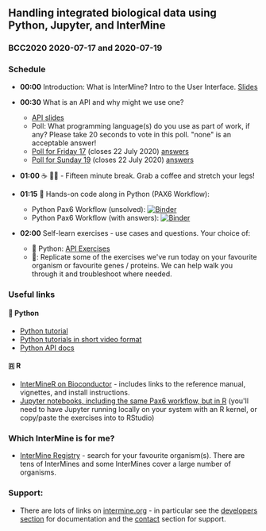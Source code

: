 ## Handling integrated biological data using Python, Jupyter, and InterMine
### BCC2020 2020-07-17 and 2020-07-19

### Schedule

- **00:00** Introduction: What is InterMine? Intro to the User Interface. [Slides](https://docs.google.com/presentation/d/1SkF21AoIVtYvg90HU-h0L370TcgnkJfDgAnW6YLQ_Pk/edit?usp=sharing)
- **00:30** What is an API and why might we use one?
  - [API slides](https://docs.google.com/presentation/d/1dQAuY3c1rXM77J6VDHXWBvlh5-ipoQlKIWVtOVR5Zvc/edit)
  - Poll: What programming language(s) do you use as part of work, if any? Please take 20 seconds to vote in this poll. "none" is an acceptable answer!
  - [Poll for Friday 17](http://www.polljunkie.com/poll/aqppcw/what-code-langauges-do-you-use-in-your-work-if-any) (closes 22 July 2020) [answers](http://www.polljunkie.com/poll/bdspqe/what-code-langauges-do-you-use-in-your-work-if-any/view)
  - [Poll for Sunday 19](http://www.polljunkie.com/poll/esxrmg/handling-integrated-biological-data-using-python-jupyter-and-intermine-sunday-1) (closes 22 July 2020) [answers](http://www.polljunkie.com/poll/dcjywk/handling-integrated-biological-data-using-python-jupyter-and-intermine-sunday-1/view)

- **01:00** ☕️ 🚶‍♀ - Fifteen minute break. Grab a coffee and stretch your legs!
- **01:15** 🐍 Hands-on code along in Python (PAX6 Workflow):
  - Python Pax6 Workflow (unsolved): [![Binder](https://mybinder.org/badge_logo.svg)](https://mybinder.org/v2/gh/intermine/intermine-ws-python-docs/master?filepath=unsolved-exercises%2FWorkshop_Pax6Workflow.ipynb)
  - Python Pax6 Workflow (with answers): [![Binder](https://mybinder.org/badge_logo.svg)](https://mybinder.org/v2/gh/intermine/intermine-ws-python-docs/master?filepath=Workshop_Pax6Workflow.ipynb)
- **02:00** Self-learn exercises - use cases and questions. Your choice of:
  - 🐍 Python: [API Exercises](../2019/2019-06-19-python-exercises)
  - 🐍: Replicate some of the exercises we've run today on your favourite organism or favourite genes / proteins. We can help walk you through it and troubleshoot where needed.

### Useful links
#### 🐍 Python

- [Python tutorial](https://github.com/intermine/intermine-ws-python-docs)
- [Python tutorials in short video format](https://www.youtube.com/playlist?list=PLCom3brEDM9q3aZVh9Bg5IQeXw5wzR7Ep)
- [Python API docs](http://intermine.org/intermine-ws-python/intermine.html)

#### 🇷 R

- [InterMineR on Bioconductor](https://bioconductor.org/packages/release/bioc/html/InterMineR.html) - includes links to the reference manual, vignettes, and install instructions.  
- [Jupyter notebooks, including the same Pax6 workflow, but in R](https://github.com/intermine/interminer-workshop/) (you'll need to have Jupyter running locally on your system with an R kernel, or copy/paste the exercises into to RStudio)

### Which InterMine is for me?
- [InterMine Registry](http://registry.intermine.org/) - search for your favourite organism(s). There are tens of InterMines and some InterMines cover a large number of organisms.

### Support:
- There are lots of links on [intermine.org](http://intermine.org) - in particular see the [developers section](http://intermine.org/developers/) for documentation and the [contact](http://intermine.org/contact/) section for support.
